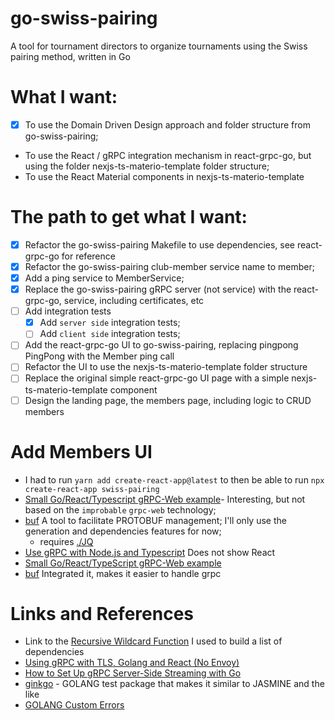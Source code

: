 # go-swiss-pairing
A tool for tournament directors to organize tournaments using the Swiss pairing method, written in Go

# What I want:
- [x] To use the Domain Driven Design approach and folder structure from go-swiss-pairing;
- To use the React / gRPC integration mechanism in react-grpc-go, but using the folder nexjs-ts-materio-template folder structure;
- To use the React Material components in nexjs-ts-materio-template

# The path to get what I want:
* [x] Refactor the go-swiss-pairing Makefile to use dependencies, see react-grpc-go for reference
* [x] Refactor the go-swiss-pairing club-member service name to member;
* [x] Add a ping service to MemberService;
* [x] Replace the go-swiss-pairing gRPC server (not service) with the react-grpc-go, service, including certificates, etc
* [ ] Add integration tests
    * [x] Add `server side` integration tests;
    * [ ] Add `client side` integration tests;
* [ ] Add the react-grpc-go UI to go-swiss-pairing, replacing pingpong PingPong with the Member ping call
* [ ] Refactor the UI to use the nexjs-ts-materio-template folder structure
* [ ] Replace the original simple react-grpc-go UI page with a simple nexjs-ts-materio-template component
* [ ] Design the landing page, the members page, including logic to CRUD members

# Add Members UI
* I had to run `yarn add create-react-app@latest` to then be able to run  `npx create-react-app swiss-pairing`
* [Small Go/React/Typescript gRPC-Web example](https://github.com/johanbrandhorst/grpc-web-go-react-example)- Interesting, but not based on the `improbable` `grpc-web` technology;
* [buf](https://docs.buf.build/introduction) A tool to facilitate PROTOBUF management; I'll only use the generation and dependencies features for now;
  * requires [./JQ](https://stedolan.github.io/jq/) 
* [Use gRPC with Node.js and Typescript](https://dev.to/devaddict/use-grpc-with-node-js-and-typescript-3c58) Does not show React
* [Small Go/React/TypeScript gRPC-Web example](https://github.com/johanbrandhorst/grpc-web-go-react-example)
* [buf](https://docs.buf.build/introduction) Integrated it, makes it easier to handle grpc

# Links and References
* Link to the [Recursive Wildcard Function](https://blog.jgc.org/2011/07/gnu-make-recursive-wildcard-function.html) I used to build a list of dependencies
* [Using gRPC with TLS, Golang and React (No Envoy)](https://itnext.io/using-grpc-with-tls-golang-and-react-no-envoy-92e898bf8463)
* [How to Set Up gRPC Server-Side Streaming with Go](https://www.freecodecamp.org/news/grpc-server-side-streaming-with-go/)
* [ginkgo](https://onsi.github.io/ginkgo/) - GOLANG test package that makes it similar to JASMINE and the like
* [GOLANG Custom Errors](https://golangbot.com/custom-errors/)